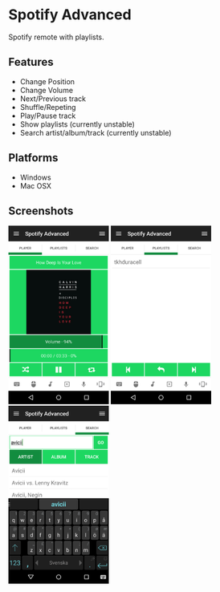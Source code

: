 # Spotify Advanced
Spotify remote with playlists.

## Features
*  Change Position
*  Change Volume
*  Next/Previous track
*  Shuffle/Repeting
*  Play/Pause track
*  Show playlists (currently unstable)
*  Search artist/album/track (currently unstable)

## Platforms
* Windows
* Mac OSX

## Screenshots
<img src="screen-tab1.png" width="200" />
<img src="screen-tab2.png" width="200" />
<img src="screen-tab3.png" width="200" />